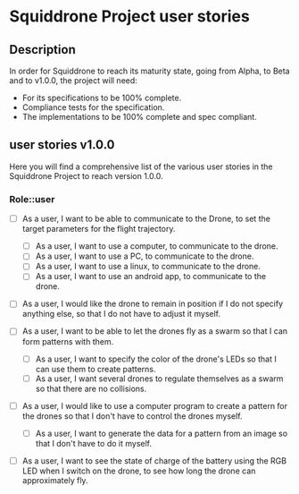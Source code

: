 # Squiddrone Project user stories

## Description

In order for Squiddrone to reach its maturity state, going from Alpha, to Beta and to v1.0.0, the project will need:

- For its specifications to be 100% complete.
- Compliance tests for the specification.
- The implementations to be 100% complete and spec compliant.

## user stories v1.0.0

Here you will find a comprehensive list of the various user stories in the Squiddrone Project to reach version 1.0.0.

### Role::user

- [ ] As a user, I want to be able to communicate to the Drone, to set the target parameters for the flight trajectory.
    - [ ] As a user, I want to use a computer, to communicate to the drone.
    - [ ] As a user, I want to use a PC, to communicate to the drone.
    - [ ] As a user, I want to use a linux, to communicate to the drone.
    - [ ] As a user, I want to use an android app, to communicate to the drone.
- [ ] As a user, I would like the drone to remain in position if I do not specify anything else, so that I do not have to adjust it myself.
- [ ] As a user, I want to be able to let the drones fly as a swarm so that I can form patterns with them.
    - [ ] As a user, I want to specify the color of the drone's LEDs so that I can use them to create patterns.
    - [ ] As a user, I want several drones to regulate themselves as a swarm so that there are no collisions.
- [ ] As a user, I would like to use a computer program to create a pattern for the drones so that I don't have to control the drones myself.
    - [ ] As a user, I want to generate the data for a pattern from an image so that I don't have to do it myself.
- [ ] As a user, I want to see the state of charge of the battery using the RGB LED when I switch on the drone, to see how long the drone can approximately fly.

